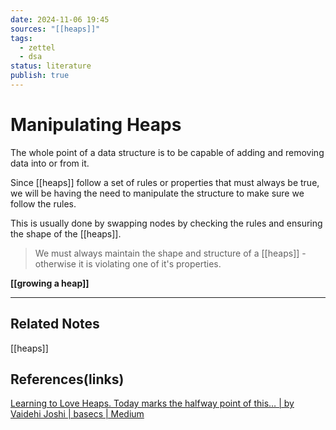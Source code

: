 ```yaml
---
date: 2024-11-06 19:45
sources: "[[heaps]]"
tags:
  - zettel
  - dsa
status: literature
publish: true
---
```

# Manipulating Heaps

The whole point of a data structure is to be capable of adding and removing data into or from it. 

Since [[heaps]] follow a set of rules or properties that must always be true, we will be having the need to manipulate the structure to make sure we follow the rules. 

This is usually done by swapping nodes by checking the rules and ensuring the shape of the [[heaps]].

> We must always maintain the shape and structure of a [[heaps]] - otherwise it is violating one of it's properties.

**[[growing a heap]]**

---
## Related Notes
[[heaps]]

## References(links)
[Learning to Love Heaps. Today marks the halfway point of this… | by Vaidehi Joshi | basecs | Medium](https://medium.com/basecs/learning-to-love-heaps-cef2b273a238)